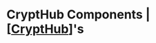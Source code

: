 # CryptHub Components | [[CryptHub]]'s


[//begin]: # "Autogenerated link references for markdown compatibility"
[CryptHub]: ../CryptHub.md "CryptHub | Offensive Cyber Platform"
[//end]: # "Autogenerated link references"
